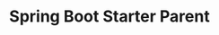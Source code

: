 ---
layout: category
title: Spring Boot Starter Parent
slug: spring-boot-starter-parent
description: A category for java posts.
permalink: /category/spring-boot-starter-parent
---